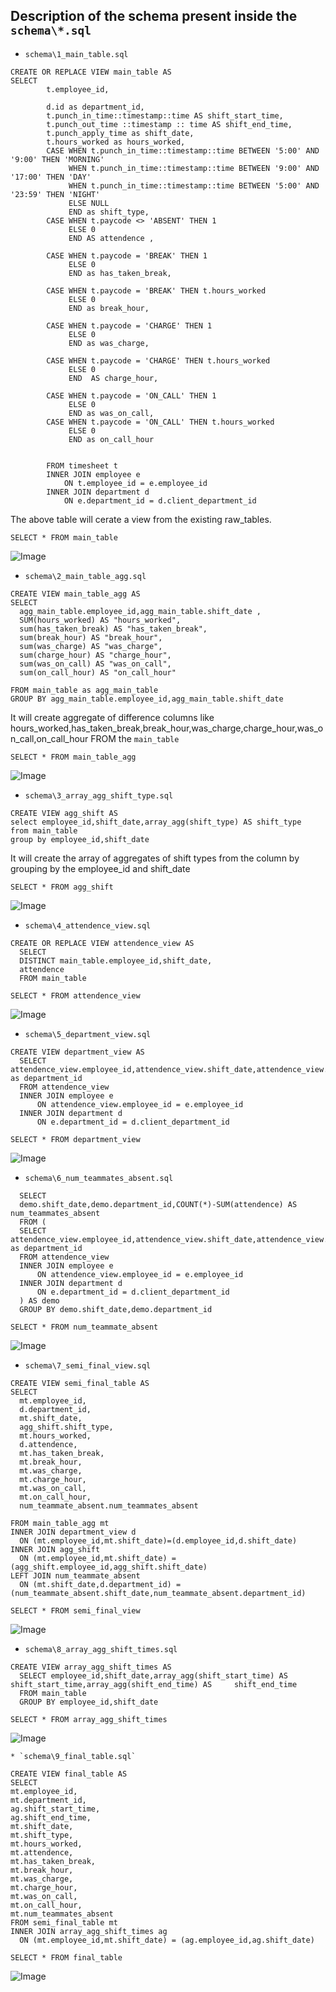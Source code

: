 ## Description of the schema present inside the `schema\*.sql`

* `schema\1_main_table.sql`

```
CREATE OR REPLACE VIEW main_table AS
SELECT
        t.employee_id,
        
        d.id as department_id,
        t.punch_in_time::timestamp::time AS shift_start_time,
        t.punch_out_time ::timestamp :: time AS shift_end_time,
        t.punch_apply_time as shift_date,
        t.hours_worked as hours_worked,
        CASE WHEN t.punch_in_time::timestamp::time BETWEEN '5:00' AND '9:00' THEN 'MORNING'
             WHEN t.punch_in_time::timestamp::time BETWEEN '9:00' AND '17:00' THEN 'DAY'
             WHEN t.punch_in_time::timestamp::time BETWEEN '5:00' AND  '23:59' THEN 'NIGHT'
             ELSE NULL
             END as shift_type,
        CASE WHEN t.paycode <> 'ABSENT' THEN 1
             ELSE 0
             END AS attendence ,
        
        CASE WHEN t.paycode = 'BREAK' THEN 1
             ELSE 0
             END as has_taken_break,

        CASE WHEN t.paycode = 'BREAK' THEN t.hours_worked
             ELSE 0
             END as break_hour,
        
        CASE WHEN t.paycode = 'CHARGE' THEN 1
             ELSE 0
             END as was_charge,
        
        CASE WHEN t.paycode = 'CHARGE' THEN t.hours_worked
             ELSE 0
             END  AS charge_hour,
        
        CASE WHEN t.paycode = 'ON_CALL' THEN 1
             ELSE 0
             END as was_on_call,
        CASE WHEN t.paycode = 'ON_CALL' THEN t.hours_worked
             ELSE 0
             END as on_call_hour
        
        
        FROM timesheet t
        INNER JOIN employee e 
            ON t.employee_id = e.employee_id
        INNER JOIN department d
            ON e.department_id = d.client_department_id
```
  
  The above table will cerate a view from the existing raw_tables.
  
  ` SELECT * FROM main_table `
  
  ![Image ](https://github.com/callingsandesh/Leapfrog-Assignment/blob/elt-day4/Data/3rd%20Week(OLAP%20Design)/Day4/docs/SS%20of%20tables/1_main_table.png)
  
  
  
  * `schema\2_main_table_agg.sql`
  ```
  CREATE VIEW main_table_agg AS
SELECT 
	agg_main_table.employee_id,agg_main_table.shift_date ,
	SUM(hours_worked) AS "hours_worked",
	sum(has_taken_break) AS "has_taken_break",
	sum(break_hour) AS "break_hour",
	sum(was_charge) AS "was_charge",
	sum(charge_hour) AS "charge_hour",
	sum(was_on_call) AS "was_on_call",
	sum(on_call_hour) AS "on_call_hour"
	
FROM main_table as agg_main_table
GROUP BY agg_main_table.employee_id,agg_main_table.shift_date

  ```
  It will create aggregate of difference columns like hours_worked,has_taken_break,break_hour,was_charge,charge_hour,was_on_call,on_call_hour FROM the `main_table`
  
  `SELECT * FROM main_table_agg`
  
  ![Image](https://github.com/callingsandesh/Leapfrog-Assignment/blob/elt-day4/Data/3rd%20Week(OLAP%20Design)/Day4/docs/SS%20of%20tables/2_main_table_agg.png)
  
  
  * `schema\3_array_agg_shift_type.sql`
  
  ```
  CREATE VIEW agg_shift AS
select employee_id,shift_date,array_agg(shift_type) AS shift_type
from main_table 
group by employee_id,shift_date
  ```
 
 It will create the array of aggregates of shift types from the column by grouping by the employee_id and shift_date
  
  `SELECT * FROM agg_shift`
  
  ![Image ](https://github.com/callingsandesh/Leapfrog-Assignment/blob/elt-day4/Data/3rd%20Week(OLAP%20Design)/Day4/docs/SS%20of%20tables/3_array_agg_shift_type.png)
  
  
  
  * `schema\4_attendence_view.sql`
  
  ```
  CREATE OR REPLACE VIEW attendence_view AS 
	SELECT 
	DISTINCT main_table.employee_id,shift_date,
	attendence
	FROM main_table
  ```
  `SELECT * FROM attendence_view`
  
  ![Image](https://github.com/callingsandesh/Leapfrog-Assignment/blob/elt-day4/Data/3rd%20Week(OLAP%20Design)/Day4/docs/SS%20of%20tables/4_attendence_view.png)
  
  
  
  * `schema\5_department_view.sql`
  ```
  CREATE VIEW department_view AS
	SELECT attendence_view.employee_id,attendence_view.shift_date,attendence_view.attendence,d.id as department_id
	FROM attendence_view
	INNER JOIN employee e
 		ON attendence_view.employee_id = e.employee_id
	INNER JOIN department d
		ON e.department_id = d.client_department_id
  ```
  `SELECT * FROM department_view`
  
  ![Image ](https://github.com/callingsandesh/Leapfrog-Assignment/blob/elt-day4/Data/3rd%20Week(OLAP%20Design)/Day4/docs/SS%20of%20tables/5_department_view.png)
  
  
  
  * `schema\6_num_teammates_absent.sql`
  ```CREATE VIEW num_teammate_absent AS
	SELECT 
	demo.shift_date,demo.department_id,COUNT(*)-SUM(attendence) AS num_teammates_absent
	FROM (
	SELECT attendence_view.employee_id,attendence_view.shift_date,attendence_view.attendence,d.id as department_id
	FROM attendence_view
	INNER JOIN employee e
 		ON attendence_view.employee_id = e.employee_id
	INNER JOIN department d
		ON e.department_id = d.client_department_id
	) AS demo
	GROUP BY demo.shift_date,demo.department_id
  ```
  `SELECT * FROM num_teammate_absent`
  
  ![Image ](https://github.com/callingsandesh/Leapfrog-Assignment/blob/elt-day4/Data/3rd%20Week(OLAP%20Design)/Day4/docs/SS%20of%20tables/6_num_teammates_absent.png)
  
  

  
  
  * `schema\7_semi_final_view.sql`
  ```
  CREATE VIEW semi_final_table AS
  SELECT 
	mt.employee_id,
	d.department_id,
	mt.shift_date,
	agg_shift.shift_type,
	mt.hours_worked,
	d.attendence,
	mt.has_taken_break,
	mt.break_hour,
	mt.was_charge,
	mt.charge_hour,
	mt.was_on_call,
	mt.on_call_hour,
	num_teammate_absent.num_teammates_absent 

FROM main_table_agg mt
INNER JOIN department_view d
	ON (mt.employee_id,mt.shift_date)=(d.employee_id,d.shift_date)
INNER JOIN agg_shift
	ON (mt.employee_id,mt.shift_date) = (agg_shift.employee_id,agg_shift.shift_date)
LEFT JOIN num_teammate_absent 
	ON (mt.shift_date,d.department_id) = (num_teammate_absent.shift_date,num_teammate_absent.department_id)
  ```
  `SELECT * FROM semi_final_view`
  
  ![Image ](https://github.com/callingsandesh/Leapfrog-Assignment/blob/elt-day4/Data/3rd%20Week(OLAP%20Design)/Day4/docs/SS%20of%20tables/7_semi_final_view.png)
  
  
  * `schema\8_array_agg_shift_times.sql`
  ```
  CREATE VIEW array_agg_shift_times AS
	SELECT employee_id,shift_date,array_agg(shift_start_time) AS shift_start_time,array_agg(shift_end_time) AS 	   shift_end_time
	FROM main_table
	GROUP BY employee_id,shift_date
  ```
  `SELECT * FROM array_agg_shift_times`
  
  ![Image ](https://github.com/callingsandesh/Leapfrog-Assignment/blob/elt-day4/Data/3rd%20Week(OLAP%20Design)/Day4/docs/SS%20of%20tables/8_arr_shift_times.png)
  
    * `schema\9_final_table.sql`
  ```
CREATE VIEW final_table AS
SELECT 
mt.employee_id,
mt.department_id,
ag.shift_start_time,
ag.shift_end_time,
mt.shift_date,
mt.shift_type,
mt.hours_worked,
mt.attendence,
mt.has_taken_break,
mt.break_hour,
mt.was_charge,
mt.charge_hour,
mt.was_on_call,
mt.on_call_hour,
mt.num_teammates_absent 
FROM semi_final_table mt
INNER JOIN array_agg_shift_times ag
	ON (mt.employee_id,mt.shift_date) = (ag.employee_id,ag.shift_date)
  ```
  `SELECT * FROM final_table`
  
  ![Image ](https://github.com/callingsandesh/Leapfrog-Assignment/blob/elt-day4/Data/3rd%20Week(OLAP%20Design)/Day4/docs/SS%20of%20tables/9_final_table.png)

